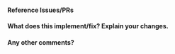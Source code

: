 <!--
Thanks for contributing a pull request! Please ensure you have taken a look at
the contribution guidelines: https://github.com/neurodata/mvlearn/blob/master/CONTRIBUTING.md#pull-request-checklist
-->

#### Reference Issues/PRs
<!--
Example: Fixes #1234. See also #3456.
Please use keywords (e.g., Fixes) to create link to the issues or pull requests
you resolved, so that they will automatically be closed when your pull request
is merged. See https://github.com/blog/1506-closing-issues-via-pull-requests
-->


#### What does this implement/fix? Explain your changes.


#### Any other comments?

